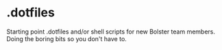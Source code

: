 # .dotfiles
Starting point .dotfiles and/or shell scripts for new Bolster team members. Doing the boring bits so you don't have to.
